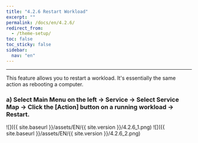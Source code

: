 ```yaml
---
title: "4.2.6 Restart Workload"
excerpt: ""
permalink: /docs/en/4.2.6/
redirect_from:
  - /theme-setup/
toc: false
toc_sticky: false
sidebar:
  nav: "en"
---
```



---

This feature allows you to restart a workload. It's essentially the same action as rebooting a computer.

### a\) Select Main Menu on the left → Service → Select Service Map → Click the [Action] button on a running workload → Restart.
![]({{ site.baseurl }}/assets/EN/{{ site.version }}/4.2.6_1.png)
![]({{ site.baseurl }}/assets/EN/{{ site.version }}/4.2.6_2.png)
